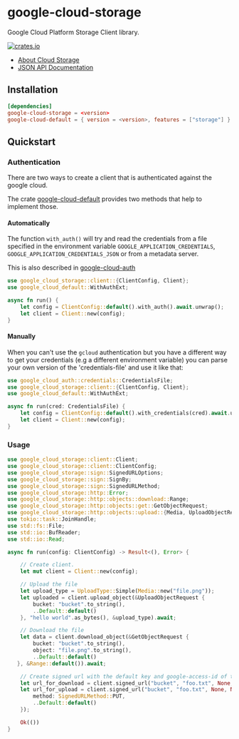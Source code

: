 # google-cloud-storage

Google Cloud Platform Storage Client library.

[![crates.io](https://img.shields.io/crates/v/google-cloud-storage.svg)](https://crates.io/crates/google-cloud-storage)

* [About Cloud Storage](https://cloud.google.com/storage/)
* [JSON API Documentation](https://cloud.google.com/storage/docs/json_api/v1)

## Installation

```toml
[dependencies]
google-cloud-storage = <version>
google-cloud-default = { version = <version>, features = ["storage"] }
```

## Quickstart

### Authentication
There are two ways to create a client that is authenticated against the google cloud.

The crate [google-cloud-default](https://crates.io/crates/google-cloud-default) provides two methods that help to implement those.

#### Automatically

The function `with_auth()` will try and read the credentials from a file specified in the environment variable `GOOGLE_APPLICATION_CREDENTIALS`, `GOOGLE_APPLICATION_CREDENTIALS_JSON` or
from a metadata server.

This is also described in [google-cloud-auth](https://github.com/yoshidan/google-cloud-rust/blob/main/foundation/auth/README.md)

```rust
use google_cloud_storage::client::{ClientConfig, Client};
use google_cloud_default::WithAuthExt;

async fn run() {
    let config = ClientConfig::default().with_auth().await.unwrap();
    let client = Client::new(config);
}
```

#### Manually

When you can't use the `gcloud` authentication but you have a different way to get your credentials (e.g a different environment variable)
you can parse your own version of the 'credentials-file' and use it like that:

```rust
use google_cloud_auth::credentials::CredentialsFile;
use google_cloud_storage::client::{ClientConfig, Client};
use google_cloud_default::WithAuthExt;

async fn run(cred: CredentialsFile) {
    let config = ClientConfig::default().with_credentials(cred).await.unwrap();
    let client = Client::new(config);
}
```

### Usage

```rust
use google_cloud_storage::client::Client;
use google_cloud_storage::client::ClientConfig;
use google_cloud_storage::sign::SignedURLOptions;
use google_cloud_storage::sign::SignBy;
use google_cloud_storage::sign::SignedURLMethod;
use google_cloud_storage::http::Error;
use google_cloud_storage::http::objects::download::Range;
use google_cloud_storage::http::objects::get::GetObjectRequest;
use google_cloud_storage::http::objects::upload::{Media, UploadObjectRequest, UploadType};
use tokio::task::JoinHandle;
use std::fs::File;
use std::io::BufReader;
use std::io::Read;

async fn run(config: ClientConfig) -> Result<(), Error> {

    // Create client.
    let mut client = Client::new(config);

    // Upload the file
    let upload_type = UploadType::Simple(Media::new("file.png"));
    let uploaded = client.upload_object(&UploadObjectRequest {
        bucket: "bucket".to_string(),
        ..Default::default()
    }, "hello world".as_bytes(), &upload_type).await;

    // Download the file
    let data = client.download_object(&GetObjectRequest {
        bucket: "bucket".to_string(),
        object: "file.png".to_string(),
        ..Default::default()
   }, &Range::default()).await;

    // Create signed url with the default key and google-access-id of the client
    let url_for_download = client.signed_url("bucket", "foo.txt", None, None, SignedURLOptions::default());
    let url_for_upload = client.signed_url("bucket", "foo.txt", None, None, SignedURLOptions {
        method: SignedURLMethod::PUT,
        ..Default::default()
    });

    Ok(())
}
```
